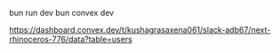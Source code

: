 bun run dev
bun convex dev

https://dashboard.convex.dev/t/kushagrasaxena061/slack-adb67/next-rhinoceros-776/data?table=users
